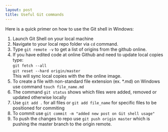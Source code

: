 ```yaml
---
layout: post
title: Useful Git commands 
---
```

Here is a quick primer on how to use the Git shell in Windows:

1. Launch Git Shell on your local machine
2. Navigate to your local repo folder via `cd` command.
3. Type `git remote -v` to get a list of origins from the github online.
4. If you have edited code at online Github and need to update local copies type:  
   `git fetch --all`  
   `git reset --hard origin/master`  
    This will sync local copies with the the online image.
5. To create a file with non-standard file extension (ex. *.md) on Windows use command 
   `touch file_name.md`
6. The command `git status` shows which files were added, removed or updated otherwise          locally
7. Use `git add .` for all files or `git add file_name` for specific files to be positioned     for commiting
8. To commit use `git commit -m "added new post on Git shell usage"`
9. To push the changes to repo use `git push origin master` which is pushing the master         branch to the origin remote.